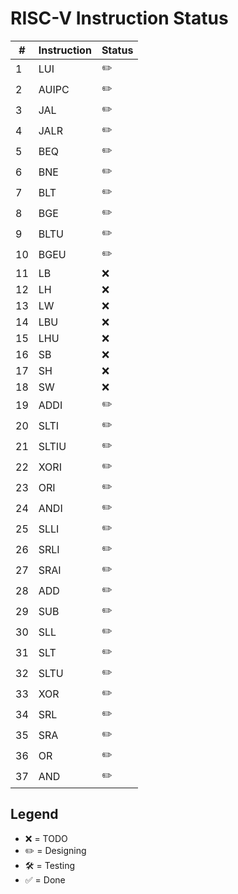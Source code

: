# RISC-V Instruction Status

| #  | Instruction | Status |
|----|-------------|--------|
| 1  | LUI         | ✏️ |
| 2  | AUIPC       | ✏️ |
| 3  | JAL         | ✏️ |
| 4  | JALR        | ✏️ |
| 5  | BEQ         | ✏️ |
| 6  | BNE         | ✏️ |
| 7  | BLT         | ✏️ |
| 8  | BGE         | ✏️ |
| 9  | BLTU        | ✏️ |
| 10 | BGEU        | ✏️ |
| 11 | LB          | ❌ |
| 12 | LH          | ❌ |
| 13 | LW          | ❌ |
| 14 | LBU         | ❌ |
| 15 | LHU         | ❌ |
| 16 | SB          | ❌ |
| 17 | SH          | ❌ |
| 18 | SW          | ❌ |
| 19 | ADDI        | ✏️ |
| 20 | SLTI        | ✏️ |
| 21 | SLTIU       | ✏️ |
| 22 | XORI        | ✏️ |
| 23 | ORI         | ✏️ |
| 24 | ANDI        | ✏️ |
| 25 | SLLI        | ✏️ |
| 26 | SRLI        | ✏️ |
| 27 | SRAI        | ✏️ |
| 28 | ADD         | ✏️ |
| 29 | SUB         | ✏️ |
| 30 | SLL         | ✏️ |
| 31 | SLT         | ✏️ |
| 32 | SLTU        | ✏️ |
| 33 | XOR         | ✏️ |
| 34 | SRL         | ✏️ |
| 35 | SRA         | ✏️ |
| 36 | OR          | ✏️ |
| 37 | AND         | ✏️ |

## Legend
- ❌ = TODO
- ✏️ = Designing
- 🛠️ = Testing
- ✅ = Done
